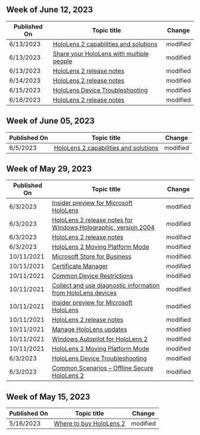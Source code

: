 <!-- This file is generated automatically each week. Changes made to this file will be overwritten.-->



## Week of June 12, 2023


| Published On |Topic title | Change |
|------|------------|--------|
| 6/13/2023 | [HoloLens 2 capabilities and solutions](/hololens/hololens-commercial-features) | modified |
| 6/13/2023 | [Share your HoloLens with multiple people](/hololens/hololens-multiple-users) | modified |
| 6/13/2023 | [HoloLens 2 release notes](/hololens/hololens-release-notes) | modified |
| 6/14/2023 | [HoloLens 2 release notes](/hololens/hololens-release-notes) | modified |
| 6/15/2023 | [HoloLens Device Troubleshooting](/hololens/hololens-troubleshooting) | modified |
| 6/16/2023 | [HoloLens 2 release notes](/hololens/hololens-release-notes) | modified |


## Week of June 05, 2023


| Published On |Topic title | Change |
|------|------------|--------|
| 6/5/2023 | [HoloLens 2 capabilities and solutions](/hololens/hololens-commercial-features) | modified |


## Week of May 29, 2023


| Published On |Topic title | Change |
|------|------------|--------|
| 6/3/2023 | [Insider preview for Microsoft HoloLens](/hololens/hololens-insider) | modified |
| 6/3/2023 | [HoloLens 2 release notes for Windows Holographic, version 2004](/hololens/hololens-release-notes-2004) | modified |
| 6/3/2023 | [HoloLens 2 release notes](/hololens/hololens-release-notes) | modified |
| 6/3/2023 | [HoloLens 2 Moving Platform Mode](/hololens/hololens2-moving-platform) | modified |
| 10/11/2021 | [Microsoft Store for Business](/hololens/app-deploy-store-business) | modified |
| 10/11/2021 | [Certificate Manager](/hololens/certificate-manager) | modified |
| 10/11/2021 | [Common Device Restrictions](/hololens/hololens-common-device-restrictions) | modified |
| 10/11/2021 | [Collect and use diagnostic information from HoloLens devices](/hololens/hololens-diagnostic-logs) | modified |
| 10/11/2021 | [Insider preview for Microsoft HoloLens](/hololens/hololens-insider) | modified |
| 10/11/2021 | [HoloLens 2 release notes](/hololens/hololens-release-notes) | modified |
| 10/11/2021 | [Manage HoloLens updates](/hololens/hololens-updates) | modified |
| 10/11/2021 | [Windows Autopilot for HoloLens 2](/hololens/hololens2-autopilot) | modified |
| 10/11/2021 | [HoloLens 2 Moving Platform Mode](/hololens/hololens2-moving-platform) | modified |
| 6/3/2023 | [HoloLens Device Troubleshooting](/hololens/hololens-troubleshooting) | modified |
| 6/3/2023 | [Common Scenarios – Offline Secure HoloLens 2](/hololens/hololens-common-scenarios-offline-secure) | modified |


## Week of May 15, 2023


| Published On |Topic title | Change |
|------|------------|--------|
| 5/16/2023 | [Where to buy HoloLens 2](/hololens/hololens2-purchase) | modified |
